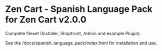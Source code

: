 # Zen Cart - Spanish Language Pack for Zen Cart v2.0.0

Complete fileset (Installer, Shopfront, Admin and example Plugin).

See the /docs/spanish_language_pack/index.html for installation and use.
